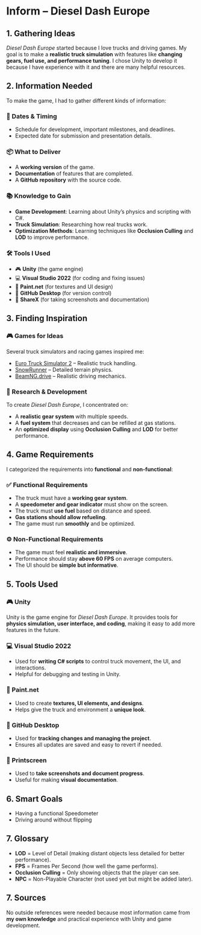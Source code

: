 # Inform – Diesel Dash Europe

## 1. Gathering Ideas
*Diesel Dash Europe* started because I love trucks and driving games. My goal is to make a **realistic truck simulation** with features like **changing gears, fuel use, and performance tuning**. I chose Unity to develop it because I have experience with it and there are many helpful resources.

## 2. Information Needed
To make the game, I had to gather different kinds of information:

### 📅 Dates & Timing
- Schedule for development, important milestones, and deadlines.
- Expected date for submission and presentation details.

### 📦 What to Deliver
- A **working version** of the game.
- **Documentation** of features that are completed.
- A **GitHub repository** with the source code.

### 📚 Knowledge to Gain
- **Game Development**: Learning about Unity’s physics and scripting with C#.
- **Truck Simulation**: Researching how real trucks work.
- **Optimization Methods**: Learning techniques like **Occlusion Culling** and **LOD** to improve performance.

### 🛠 Tools I Used
- 🎮 **Unity** (the game engine)
- 💻 **Visual Studio 2022** (for coding and fixing issues)
- 🎨 **Paint.net** (for textures and UI design)
- 🐙 **GitHub Desktop** (for version control)
- 📸 **ShareX** (for taking screenshots and documentation)

## 3. Finding Inspiration

### 🎮 Games for Ideas
Several truck simulators and racing games inspired me:

- [Euro Truck Simulator 2](https://eurotrucksimulator2.de/) – Realistic truck handling.
- [SnowRunner](https://www.focus-entmt.com/en/games/snowrunner) – Detailed terrain physics.
- [BeamNG.drive](https://www.beamng.com/game/) – Realistic driving mechanics.

### 🔎 Research & Development
To create *Diesel Dash Europe*, I concentrated on:

- A **realistic gear system** with multiple speeds.
- A **fuel system** that decreases and can be refilled at gas stations.
- An **optimized display** using **Occlusion Culling** and **LOD** for better performance.

## 4. Game Requirements
I categorized the requirements into **functional** and **non-functional**:

### ✅ Functional Requirements
- The truck must have a **working gear system**.
- A **speedometer and gear indicator** must show on the screen.
- The truck must **use fuel** based on distance and speed.
- **Gas stations should allow refueling**.
- The game must run **smoothly** and be optimized.

### ⚙️ Non-Functional Requirements
- The game must feel **realistic and immersive**.
- Performance should stay **above 60 FPS** on average computers.
- The UI should be **simple but informative**.

## 5. Tools Used

### 🎮 Unity
Unity is the game engine for *Diesel Dash Europe*. It provides tools for **physics simulation, user interface, and coding**, making it easy to add more features in the future.

### 💻 Visual Studio 2022
- Used for **writing C# scripts** to control truck movement, the UI, and interactions.
- Helpful for debugging and testing in Unity.

### 🎨 Paint.net
- Used to create **textures, UI elements, and designs**.
- Helps give the truck and environment a **unique look**.

### 🐙 GitHub Desktop
- Used for **tracking changes and managing the project**.
- Ensures all updates are saved and easy to revert if needed.

### 📸 Printscreen
- Used to **take screenshots and document progress**.
- Useful for making **visual documentation**.

## 6. Smart Goals

- Having a functional Speedometer
- Driving around without flipping

## 7. Glossary

- **LOD** = Level of Detail (making distant objects less detailed for better performance).
- **FPS** = Frames Per Second (how well the game performs).
- **Occlusion Culling** = Only showing objects that the player can see.
- **NPC** = Non-Playable Character (not used yet but might be added later).

## 7. Sources
No outside references were needed because most information came from **my own knowledge** and practical experience with Unity and game development.

